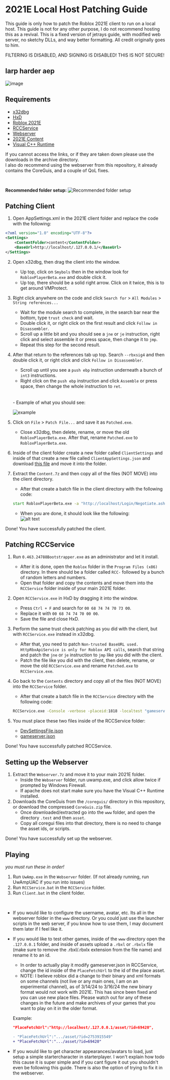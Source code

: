 # 2021E Local Host Patching Guide

This guide is only how to patch the Roblox 2021E client to run on a local host. This guide is not for any other purpose, I do not recommend hosting this as a revival.
This is a fixed version of jetrays guide, with modified web server, no sketchy DLLs, and way better formatting. All credit originally goes to him.

FILTERING IS DISABLED, AND SIGNING IS DISABLED! THIS IS NOT SECURE!

## larp harder aep
![image](https://github.com/worships/2021e-localhost-guide/assets/169381911/06e01179-561f-4c98-8c78-40de87ddf939)

## Requirements
- [x32dbg](https://x64dbg.com/#start)
- [HxD](https://mh-nexus.de/en/hxd/)
- [Roblox 2021E](https://setup.rbxcdn.com/version-5a54208fe8e24e87-RobloxApp.zip)
- [RCCService](https://archive.org/download/20152021RCC/0.463.24788Bootstrapper.exe)
- [Webserver](https://www.mediafire.com/file/l2g0u80ad36r3i0/Webserver.7z/file)
- [2021E Content](https://www.mediafire.com/file/az99ei05rnp74pw/Content.7z/file)
- [Visual C++ Runtime](https://www.microsoft.com/en-us/download/details.aspx?id=30679)

If you cannot access the links, or if they are taken down please use the downloads in the archive directory.<br>
I also do recommend using the webserver from this repository, it already contains the CoreGuis, and a couple of QoL fixes.

<!-- Temporarilly removed, got my github account suspended. -->
<!--<br>
Pre-Patched versions are now released! If you do not want to patch 2021E yourself, I have provided a download in the releases section. Although, I still heavily recommend patching it yourself for experience, I don't like skidding but its not skidding if youre learning atleast.
<br>-->
<br>

**Recommended folder setup:**
![Recommended folder setup](image-1.png)

## Patching Client
1. Open AppSettings.xml in the 2021E client folder and replace the code with the following:
```xml
<?xml version="1.0" encoding="UTF-8"?>
<Settings>
	<ContentFolder>content</ContentFolder>
	<BaseUrl>http://localhost/.127.0.0.1/</BaseUrl>
</Settings>
```

2. Open x32dbg, then drag the client into the window.
    - Up top, click on `Smybols` then in the window look for `RobloxPlayerBeta.exe` and double click it.
    - Up top, there should be a solid right arrow. Click on it twice, this is to get around VMProtect.

3. Right click anywhere on the code and click `Search for` > `All Modules` > `String references...`
    - Wait for the module search to complete, in the search bar near the bottom, type `trust check` and wait.
    - Double click it, or right click on the first result and click `Follow in Disassembler`.
    - Scroll up a little bit and you should see a `jne` or `je` instruction, right click and select assemble it or press space, then change it to `jmp`.
    - Repeat this step for the second result.

4. After that return to the references tab up top. Search `--rbxsig4` and then double click it, or right click and click `Follow in Disassembler`.
    - Scroll up until you see a `push ebp` instruction underneath a bunch of `int3` instructions.
    - Right click on the `push ebp` instruction and click `Assemble` or press space, then change the whole instruction to `ret`. 
    <br>
    <br>
    - Example of what you should see:<br>
    
    ![example](image-2.png)

5. Click on `File` > `Patch File...` and save it as `Patched.exe`.
    - Close x32dbg, then delete, rename, or move the old `RobloxPlayerBeta.exe`. After that, rename `Patched.exe` to `RobloxPlayerBeta.exe`.

6. Inside of the client folder create a new folder called `ClientSettings` and inside of that create a new file called `ClientAppSettings.json` and download [this file](https://www.mediafire.com/file/ktli6i6dkcxf1u4/ClientAppSettings.json/file) and move it into the folder.

7. Extract the `Content.7z` and then copy all of the files (NOT MOVE) into the client directory.
    - After that create a batch file in the client directory with the following code:
    ```bat
    start RobloxPlayerBeta.exe -a "http://localhost/Login/Negotiate.ashx" -j "http://localhost/game/placelauncher.ashx" -t "1"
    ```
    - When you are done, it should look like the following: <br>
    ![alt text](image-3.png)

Done! You have successfully patched the client.

## Patching RCCService

1. Run `0.463.24788Bootstrapper.exe` as an administrator and let it install.
    - After it is done, open the `Roblox` folder in the `Program Files (x86)` directory. In there should be a folder called `RCC-` followed by a bunch of random letters and numbers.
    - Open that folder and copy the contents and move them into the `RCCService` folder inside of your main 2021E folder.

2. Open `RCCService.exe` in HxD by dragging it into the window.
    - Press `Ctrl + F` and search for `00 68 74 74 70 73 00`.
    - Replace it with `00 68 74 74 70 00 00`.
    - Save the file and close HxD.

3. Perform the same trust check patching as you did with the client, but with `RCCService.exe` instead in x32dbg.
    - After that, you need to patch `Non-trusted BaseURL used. HttpRbxApiService is only for Roblox API calls`, search that string and patch the `jne` or `je` instruction to `jmp` like you did with the client.
    - Patch the file like you did with the client, then delete, rename, or move the old `RCCService.exe` and rename `Patched.exe` to `RCCService.exe`.
    
4. Go back to the `Contents` directory and copy all of the files (NOT MOVE) into the `RCCService` folder.
    - After that create a batch file in the `RCCService` directory with the following code:
    ```bat
    RCCService.exe -Console -verbose -placeid:1818 -localtest "gameserver.json" -settingsfile "DevSettingsFile.json" -port 64989
    ```

5. You must place these two files inside of the RCCService folder:
    - [DevSettingsFile.json](https://www.mediafire.com/file/z6fu21i4lt6qo3f/DevSettingsFile.json/file)
    - [gameserver.json](https://www.mediafire.com/file/n75folbg0dwt9m7/gameserver.json/file)

Done! You have successfully patched RCCService.

## Setting up the Webserver
1. Extract the `Webserver.7z` and move it to your main 2021E folder.
    - Inside the `Webserver` folder, run uwamp.exe, and click allow twice if prompted by Windows Firewall.
    - If apache does not start make sure you have the Visual C++ Runtime installed.
2. Downloads the CoreGuis from the `/coreguis/` directory in this repository, or download the compressed `CoreGuis.zip` file.
   - Once downloaded/extracted go into the `www` folder, and open the directory `.test` and then `asset`.
   - Copy all coregui files into that directory, there is no need to change the asset ids, or scripts.

Done! You have successfully set up the webserver.

## Playing
*you must run these in order!*
1. Run `UwAmp.exe` in the `Webserver` folder. (If not already running, run UwAmpUAC if you run into issues)
2. Run `RCCService.bat` in the `RCCService` folder.
3. Run `Client.bat` in the client folder.

<br>

- If you would like to configure the username, avatar, etc. Its all in the webserver folder in the `www` directory. Or you could just use the launcher scripts in the web server, if you know how to use them, I may document them later if I feel like it.
- If you would like to test other games, inside of the `www` directory open the `.127.0.0.1` folder, and inside of assets upload a `.rbxl` or `.rbxlx` file (make sure to remove the .rbxl/.rbxlx extension from the file name) and rename it to an id.
    - In order to actually play it modify gameserver.json in RCCService, change the id inside of the `PlaceFetchUrl` to the id of the place asset.
    - NOTE: I believe roblox did a change to their binary and xml formats on some channels (not live or any main ones, I am on an experimental channel), as of 3/14/24 to 3/16/24 the new binary format would not work with 2021E. This has since been fixed and you can use new place files. Please watch out for any of these changes in the future and make archives of your games that you want to play on it in the older format.

    Example:
    ```json
    "PlaceFetchUrl":"http://localhost/.127.0.0.1/asset/?id=69420",
    ```
    ```diff
    - "PlaceFetchUrl":".../asset/?id=2753915549"
    + "PlaceFetchUrl":".../asset/?id=69420"
    ```
- If you would like to get character appearances/avatars to load, just setup a simple startercharacter in starterplayer. I won't explain how todo this cause it is super simple and if you cant figure it out you shouldn't even be following this guide. There is also the option of trying to fix it in the webserver.
